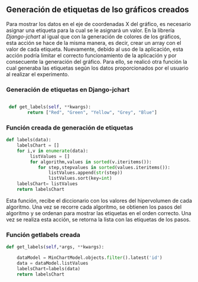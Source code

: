 ## Generación de etiquetas de lso gráficos creados

Para mostrar los datos en el eje de coordenadas X del gráfico, es necesario asignar una etiqueta para la cual se le asignará un valor. En la librería *Django-jchart* al igual que con la generación de colores de los gráficos, esta acción se hace de la misma manera, es decir, crear un array con el valor de cada etiqueta. Nuevamente, debido al uso de la aplicación, esta acción podría limitar el correcto funcionamiento de la aplicación y por consecuente la generación del gráfico. Para ello, se realicó otra función la cual generaba las etiquetas según los datos proporcionados por el usuario al realizar el experimento.

### Generación de etiquetas en Django-jchart

```python

 def get_labels(self, **kwargs):
        return ["Red", "Green", "Yellow", "Grey", "Blue"]
```
### Función creada de generación de etiquetas

```python
def labels(data):
    labelsChart = []
    for i,v in enumerate(data):
         listValues = []
         for algorithm,values in sorted(v.iteritems()):
            for step,stepvalues in sorted(values.iteritems()):
                listValues.append(str(step))
                listValues.sort(key=int)
    labelsChart= listValues
    return labelsChart
```

Esta función, recibe el diccionario con los valores del hipervolumen de cada algoritmo. Una vez se recorre cada algoritmo, se obtienen los pasos del algoritmo y se ordenan para mostrar las etiquetas en el orden correcto. Una vez se realiza esta acción, se retorna la lista con las etiquetas de los pasos.


### Función getlabels creada

```python
def get_labels(self,*args, **kwargs):

    dataModel = MinChartModel.objects.filter().latest('id')
    data = dataModel.listValues
    labelsChart=labels(data)
    return labelsChart
```